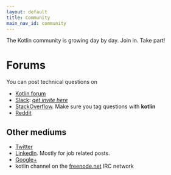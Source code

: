 ```yaml
---
layout: default
title: Community 
main_nav_id: community
---
```


The Kotlin community is growing day by day. Join in. Take part!

# Forums

You can post technical questions on

- [Kotlin forum](https://discuss.kotlinlang.org/)
- [Slack](http://kotlinlang.slack.com): [*get invite here*](http://kotlinslackin.herokuapp.com)
- [StackOverflow](http://stackoverflow.com/questions/tagged/kotlin). Make sure you tag questions with **kotlin**
- [Reddit](http://www.reddit.com/r/Kotlin/)

## Other mediums

- [Twitter](http://twitter.com/kotlin)
- [LinkedIn](https://www.linkedin.com/groups/Kotlin-Developers-7417237?gid=7417237&mostPopular=&trk=tyah&trkInfo=tarId%3A1404329340748%2Ctas%3Akotlin%2Cidx%3A2-1-6). Mostly for job related posts.
- [Google+](https://plus.google.com/communities/104597899765146112928)
- kotlin channel on the [freenode.net](http://freenode.net) IRC network


